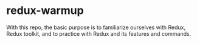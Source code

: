 # redux-warmup
With this repo, the basic purpose is to familiarize ourselves with Redux, Redux toolkit, and to practice with Redux and its features and commands.
